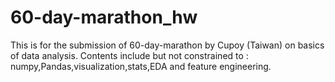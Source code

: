 # 60-day-marathon_hw
 This is for the submission of 60-day-marathon by Cupoy (Taiwan) on basics of data analysis. Contents include but not constrained to : numpy,Pandas,visualization,stats,EDA and feature engineering.
